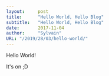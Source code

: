 ```yaml
---
layout:     post
title:      "Hello World, Hello Blog"
subtitle:   "Hello World, Hello Blog"
date:       2017-11-04
author:     "Sylvain"
URL: "/2019/28/03/hello-world/"
---
```


Hello World!

It's on ;D

